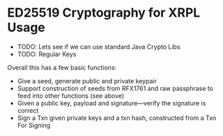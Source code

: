 # ED25519 Cryptography for XRPL Usage

- TODO: Lets see if we can use standard Java Crypto Libs
- TODO: Regular Keys

Overall this has a few basic functions:

- Give a seed, generate public and private keypair
- Support construction of seeds from RFX1761 and raw passphrase to feed into other functions (see above)
- Given a public key, payload and signature—verify the signature is correct
- Sign a Txn given private keys and a txn hash, constructed from a Txn For Signing
